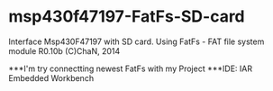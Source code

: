 # msp430f47197-FatFs-SD-card
Interface Msp430F47197 with SD card. Using FatFs - FAT file system module  R0.10b                (C)ChaN, 2014

***I'm try connectting newest FatFs with my Project
***IDE: IAR Embedded Workbench
